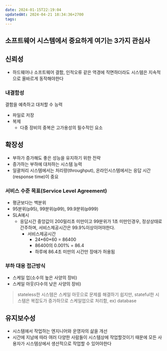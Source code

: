 ```yaml
---
date: 2024-01-15T22:19:04
updatedAt: 2024-04-21 18:34:36+2700
tags: 
---
```

## 소프트웨어 시스템에서 중요하게 여기는 3가지 관심사
## 신뢰성
- 하드웨어나 소프트웨어 결함, 인적오류 같은 역경에 직면하더라도 시스템은 지속적으로 올바르게 동작해야한다
### 내결함성
결함을 예측하고 대처할 수 능력
- 파일로 저장
- 복제
	- 다중 장비의 중복은 고가용성의 필수적인 요소
## 확장성
- 부하가 증가해도 좋은 성능을 유지하기 위한 전략
- 증가하는 부하에 대처하는 시스템 능력
- 일괄처리 시스템에서는 처리량(throughput), 온라인시스템에서는 응답 시간(response time)이 중요
### 서비스 수준 목표(Service Level Agreement)
- 평균보다는 백분위
- 95분위(p95), 99분위(p99), 99.9분위(p999)
- SLA예시
	- 응답시간 중앙값이 200밀리초 미만이고 99분위가 1초 미만인경우, 정상상태로 간주하며, 서비스제공시간은 99.9%이상이어야한다.
		- 서비스제공시간
			- 24\*60\*60 = 86400
			- 86400의 0.001% = 86.4
			- 하루에 86.4초 미만의 시간만 장애가 허용됨

### 부하 대응 접근방식
- 스케일 업(소수의 높은 사양의 장비)
- 스케일 아웃(다수의 낮은 사양의 장비)
> stateless한 시스템은 스케일 아웃으로 문제를 해결하기 쉽지만, stateful한 시스템은 복잡도가 증가하므로 스케일업으로 처리함, ex) database
## 유지보수성
- 시스템에서 작업하는 엔지니어와 운영자의 삶을 개선
- 시간에 지남에 따라 여러 다양한 사람들이 시스템상에 작업할것이기 때문에 모든 사용자가 시스템상에서 생산적으로 작업할 수 있어야한다